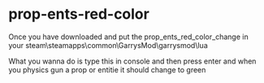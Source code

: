 # prop-ents-red-color

Once you have downloaded and put the prop_ents_red_color_change in your steam\steamapps\common\GarrysMod\garrysmod\lua

What you wanna do is type this in console and then press enter and when you physics gun a prop or entitie it should change to green
